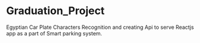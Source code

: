 # Graduation_Project
 Egyptian Car Plate Characters Recognition and creating Api to serve Reactjs app as a part of Smart parking system.
